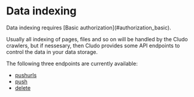 <h1 id="data-indexing">Data&nbsp;indexing</h1>

<aside class="warning">
Data indexing requires [Basic authorization](#authorization_basic).
</aside>


Usually all indexing of pages, files and so on will be handled by the Cludo crawlers, but if nessesary, then Cludo provides some API endpoints to control the data in your data storage.

The following three endpoints are currently available:

* [pushurls](#data-indexing_pushurls)
* [push](#data-indexing_push)
* [delete](#data-indexing_delete)
